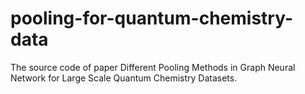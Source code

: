 # pooling-for-quantum-chemistry-data
The source code of paper Different Pooling Methods in Graph Neural Network for Large Scale Quantum Chemistry Datasets. 
